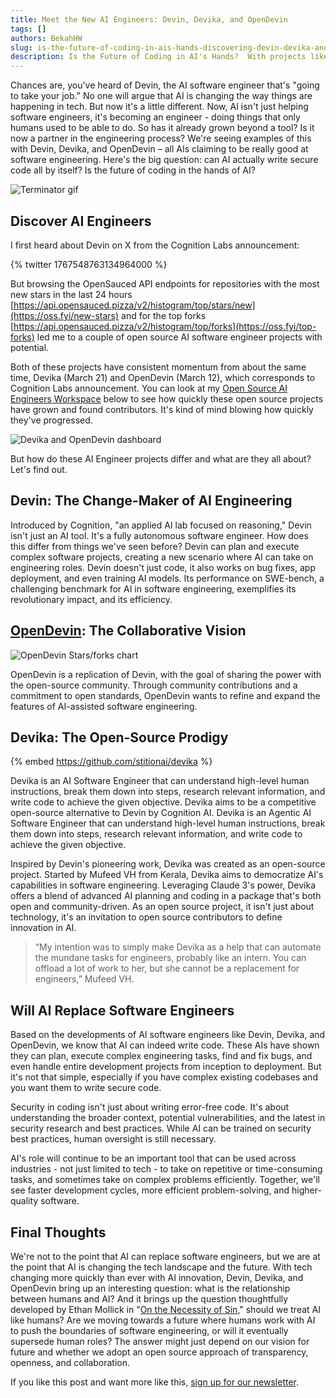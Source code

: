```yaml
---
title: Meet the New AI Engineers: Devin, Devika, and OpenDevin
tags: []
authors: BekahHW
slug: is-the-future-of-coding-in-ais-hands-discovering-devin-devika-and-opendevin
description: Is the Future of Coding in AI's Hands?  With projects like Devika & OpenDevin,  new open source projects are popping up to (maybe) answer that question.  If you want to know more about them and AI software engineers, check out our latest newsletter.
---
```


Chances are, you've heard of Devin, the AI software engineer that's "going to take your job." No one will argue that AI is changing the way things are happening in tech. But now it's a little different. Now, AI isn't just helping software engineers, it's becoming an engineer - doing things that only humans used to be able to do. So has it already grown beyond a tool? Is it now a partner in the engineering process? We're seeing examples of this with Devin, Devika, and OpenDevin –  all AIs claiming to be really good at software engineering. Here's the big question: can AI actually write secure code all by itself? Is the future of coding in the hands of AI?

![Terminator gif](https://dev-to-uploads.s3.amazonaws.com/uploads/articles/1jl6ryuiuyk02aldm0eb.gif)

## Discover AI Engineers
I first heard about Devin on X from the Cognition Labs announcement:

{% twitter 1767548763134964000 %}

But browsing the OpenSauced API endpoints for repositories with the most new stars in the last 24 hours [https://api.opensauced.pizza/v2/histogram/top/stars/new](https://oss.fyi/new-stars) and for the top forks [https://api.opensauced.pizza/v2/histogram/top/forks](https://oss.fyi/top-forks) led me to a couple of open source AI software engineer projects with potential. 



Both of these projects have consistent momentum from about the same time, Devika (March 21) and OpenDevin (March 12), which corresponds to Cognition Labs announcement. You can look at my [Open Source AI Engineers Workspace](https://oss.fyi/RxIqVkc?ref=news.opensauced.pizza) below to see how quickly these open source projects have grown and found contributors. It's kind of mind blowing how quickly they've progressed. 

![Devika and OpenDevin dashboard](https://dev-to-uploads.s3.amazonaws.com/uploads/articles/773ue368wv3tz8dto275.png)

But how do these AI Engineer projects differ and what are they all about? Let's find out. 

## Devin: The Change-Maker of AI Engineering

Introduced by Cognition, "an applied AI lab focused on reasoning," Devin isn't just an AI tool. It's a fully autonomous software engineer. How does this differ from things we've seen before? Devin can plan and execute complex software projects, creating a new scenario where AI can take on engineering roles. Devin doesn't just code, it also works on bug fixes, app deployment, and even training AI models. Its performance on SWE-bench, a challenging benchmark for AI in software engineering, exemplifies its revolutionary impact, and its efficiency.

## [OpenDevin](https://github.com/OpenDevin/OpenDevin?ref=news.opensauced.pizza): The Collaborative Vision

![OpenDevin Stars/forks chart](https://dev-to-uploads.s3.amazonaws.com/uploads/articles/zbvsah5iyzn8fflhkbwb.png)

OpenDevin is a replication of Devin, with the goal of sharing the power with the open-source community. Through community contributions and a commitment to open standards, OpenDevin wants to refine and expand the features of AI-assisted software engineering. 

## Devika: The Open-Source Prodigy

{% embed https://github.com/stitionai/devika %}

Devika is an AI Software Engineer that can understand high-level human instructions, break them down into steps, research relevant information, and write code to achieve the given objective. Devika aims to be a competitive open-source alternative to Devin by Cognition AI.
Devika is an Agentic AI Software Engineer that can understand high-level human instructions, break them down into steps, research relevant information, and write code to achieve the given objective. 

Inspired by Devin's pioneering work, Devika was created as an open-source project. Started by Mufeed VH from Kerala, Devika aims to democratize AI's capabilities in software engineering. Leveraging Claude 3's power, Devika offers a blend of advanced AI planning and coding in a package that's both open and community-driven. As an open source project, it isn't just about technology, it's an invitation to open source contributors to define innovation in AI. 

> “My intention was to simply make Devika as a help that can automate the mundane tasks for engineers, probably like an intern. You can offload a lot of work to her, but she cannot be a replacement for engineers,” Mufeed VH.

## Will AI Replace Software Engineers

Based on the developments of AI software engineers like Devin, Devika, and OpenDevin, we know that AI can indeed write code. These AIs have shown they can plan, execute complex engineering tasks, find and fix bugs, and even handle entire development projects from inception to deployment. But it's not that simple, especially if you have complex existing codebases and you want them to write secure code.

Security in coding isn't just about writing error-free code. It's about understanding the broader context, potential vulnerabilities, and  the latest in security research and best practices. While AI can be trained on security best practices, human oversight is still necessary.

AI's role will continue to be an important tool that can be used across industries - not just limited to tech - to take on repetitive or time-consuming tasks, and sometimes take on complex problems efficiently. Together, we'll see faster development cycles, more efficient problem-solving, and higher-quality software.

## Final Thoughts

We're not to the point that AI can replace software engineers, but we are at the point that AI is changing the tech landscape and the future. With tech changing more quickly than ever with AI innovation, Devin, Devika, and OpenDevin bring up an interesting question: what is the relationship between humans and AI? And it brings up the question thoughtfully developed by Ethan Mollick in "[On the Necessity of Sin](https://www.oneusefulthing.org/p/on-the-necessity-of-a-sin)," should we treat AI like humans? Are we moving towards a future where humans work with AI to push the boundaries of software engineering, or will it eventually supersede human roles? The answer might just depend on our vision for future and whether we adopt an open source approach of transparency, openness, and collaboration.

If you like this post and want more like this, [sign up for our newsletter](https://app.dub.co/open-sauced).





